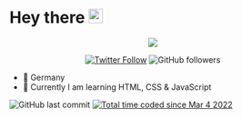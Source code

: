 # Hey there <img src="https://raw.githubusercontent.com/Butterkeks1000/butterkeks1000/main/wave.gif" width="25px">

<p align="center">
 <img src="https://readme-typing-svg.herokuapp.com?size=24&color=3442D9&center=true&lines=Hallo;Bonjour;Hello;hej">
</p>

<p align="center">
 <a href="https://twitter.com/butterkeks1000" alt="Twitter" title="Twitter">
  <img alt="Twitter Follow" src="https://img.shields.io/twitter/follow/butterkeks1000?color=%2300a2f5&label=Twitter&logo=Twitter&logoColor=%23ffffff&style=for-the-badge"></a>
 <img alt="GitHub followers" src="https://img.shields.io/github/followers/butterkeks1000?color=954c9b&label=Follower&logo=Github&style=for-the-badge">
</p>

- 📍 Germany
- 🌱 Currently I am learning HTML, CSS & JavaScript

<img alt="GitHub last commit" src="https://img.shields.io/github/last-commit/butterkeks1000/butterkeks1000?style=for-the-badge">
<a href="https://wakatime.com/@45a1e9ab-a802-4a11-8ccf-884ecd71bd9b"><img src="https://wakatime.com/badge/user/45a1e9ab-a802-4a11-8ccf-884ecd71bd9b.svg" alt="Total time coded since Mar 4 2022" /></a>
